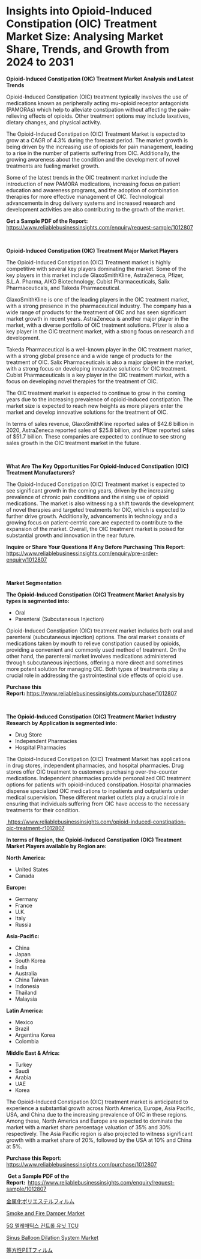 <p><h1>Insights into Opioid-Induced Constipation (OIC) Treatment Market Size: Analysing Market Share, Trends, and Growth from 2024 to 2031</h1></p><p><strong>Opioid-Induced Constipation (OIC) Treatment Market Analysis and Latest Trends</strong></p>
<p><p>Opioid-Induced Constipation (OIC) treatment typically involves the use of medications known as peripherally acting mu-opioid receptor antagonists (PAMORAs) which help to alleviate constipation without affecting the pain-relieving effects of opioids. Other treatment options may include laxatives, dietary changes, and physical activity.</p><p>The Opioid-Induced Constipation (OIC) Treatment Market is expected to grow at a CAGR of 4.3% during the forecast period. The market growth is being driven by the increasing use of opioids for pain management, leading to a rise in the number of patients suffering from OIC. Additionally, the growing awareness about the condition and the development of novel treatments are fueling market growth.</p><p>Some of the latest trends in the OIC treatment market include the introduction of new PAMORA medications, increasing focus on patient education and awareness programs, and the adoption of combination therapies for more effective management of OIC. Technological advancements in drug delivery systems and increased research and development activities are also contributing to the growth of the market.</p></p>
<p><strong>Get a Sample PDF of the Report:&nbsp;</strong> <a href="https://www.reliablebusinessinsights.com/enquiry/request-sample/1012807">https://www.reliablebusinessinsights.com/enquiry/request-sample/1012807</a></p>
<p>&nbsp;</p>
<p><strong>Opioid-Induced Constipation (OIC) Treatment Major Market Players</strong></p>
<p><p>The Opioid-Induced Constipation (OIC) Treatment market is highly competitive with several key players dominating the market. Some of the key players in this market include GlaxoSmithKline, AstraZeneca, Pfizer, S.L.A. Pharma, AIKO Biotechnology, Cubist Pharmaceuticals, Salix Pharmaceuticals, and Takeda Pharmaceutical.</p><p>GlaxoSmithKline is one of the leading players in the OIC treatment market, with a strong presence in the pharmaceutical industry. The company has a wide range of products for the treatment of OIC and has seen significant market growth in recent years. AstraZeneca is another major player in the market, with a diverse portfolio of OIC treatment solutions. Pfizer is also a key player in the OIC treatment market, with a strong focus on research and development.</p><p>Takeda Pharmaceutical is a well-known player in the OIC treatment market, with a strong global presence and a wide range of products for the treatment of OIC. Salix Pharmaceuticals is also a major player in the market, with a strong focus on developing innovative solutions for OIC treatment. Cubist Pharmaceuticals is a key player in the OIC treatment market, with a focus on developing novel therapies for the treatment of OIC.</p><p>The OIC treatment market is expected to continue to grow in the coming years due to the increasing prevalence of opioid-induced constipation. The market size is expected to reach new heights as more players enter the market and develop innovative solutions for the treatment of OIC.</p><p>In terms of sales revenue, GlaxoSmithKline reported sales of $42.6 billion in 2020, AstraZeneca reported sales of $25.8 billion, and Pfizer reported sales of $51.7 billion. These companies are expected to continue to see strong sales growth in the OIC treatment market in the future.</p></p>
<p>&nbsp;</p>
<p><strong>What Are The Key Opportunities For Opioid-Induced Constipation (OIC) Treatment Manufacturers?</strong></p>
<p><p>The Opioid-Induced Constipation (OIC) Treatment market is expected to see significant growth in the coming years, driven by the increasing prevalence of chronic pain conditions and the rising use of opioid medications. The market is also witnessing a shift towards the development of novel therapies and targeted treatments for OIC, which is expected to further drive growth. Additionally, advancements in technology and a growing focus on patient-centric care are expected to contribute to the expansion of the market. Overall, the OIC treatment market is poised for substantial growth and innovation in the near future.</p></p>
<p><strong>Inquire or Share Your Questions If Any Before Purchasing This Report:</strong> <a href="https://www.reliablebusinessinsights.com/enquiry/pre-order-enquiry/1012807">https://www.reliablebusinessinsights.com/enquiry/pre-order-enquiry/1012807</a></p>
<p>&nbsp;</p>
<p><strong>Market Segmentation</strong></p>
<p><strong>The Opioid-Induced Constipation (OIC) Treatment Market Analysis by types is segmented into:</strong></p>
<p><ul><li>Oral</li><li>Parenteral (Subcutaneous Injection)</li></ul></p>
<p><p>Opioid-Induced Constipation (OIC) treatment market includes both oral and parenteral (subcutaneous injection) options. The oral market consists of medications taken by mouth to relieve constipation caused by opioids, providing a convenient and commonly used method of treatment. On the other hand, the parenteral market involves medications administered through subcutaneous injections, offering a more direct and sometimes more potent solution for managing OIC. Both types of treatments play a crucial role in addressing the gastrointestinal side effects of opioid use.</p></p>
<p><strong>Purchase this Report:&nbsp;</strong><a href="https://www.reliablebusinessinsights.com/purchase/1012807">https://www.reliablebusinessinsights.com/purchase/1012807</a></p>
<p>&nbsp;</p>
<p><strong>The Opioid-Induced Constipation (OIC) Treatment Market Industry Research by Application is segmented into:</strong></p>
<p><ul><li>Drug Store</li><li>Independent Pharmacies</li><li>Hospital Pharmacies</li></ul></p>
<p><p>The Opioid-Induced Constipation (OIC) Treatment Market has applications in drug stores, independent pharmacies, and hospital pharmacies. Drug stores offer OIC treatment to customers purchasing over-the-counter medications. Independent pharmacies provide personalized OIC treatment options for patients with opioid-induced constipation. Hospital pharmacies dispense specialized OIC medications to inpatients and outpatients under medical supervision. These different market outlets play a crucial role in ensuring that individuals suffering from OIC have access to the necessary treatments for their condition.</p></p>
<p><a href="https://www.reliablebusinessinsights.com/opioid-induced-constipation-oic-treatment-r1012807">&nbsp;https://www.reliablebusinessinsights.com/opioid-induced-constipation-oic-treatment-r1012807</a></p>
<p><strong>In terms of Region, the Opioid-Induced Constipation (OIC) Treatment Market Players available by Region are:</strong></p>
<p>
    <p> <strong> North America: </strong>
        <ul>
            <li>United States</li>
            <li>Canada</li>
        </ul>
        </p> 
    <p> <strong> Europe: </strong>
        <ul>
            <li>Germany</li>
            <li>France</li>
            <li>U.K.</li>
            <li>Italy</li>
            <li>Russia</li>
        </ul>
        </p> 
    <p> <strong> Asia-Pacific: </strong>
        <ul>
            <li>China</li>
            <li>Japan</li>
            <li>South Korea</li>
            <li>India</li>
            <li>Australia</li>
            <li>China Taiwan</li>
            <li>Indonesia</li>
            <li>Thailand</li>
            <li>Malaysia</li>
        </ul>
        </p> 
    <p> <strong> Latin America: </strong>
        <ul>
            <li>Mexico</li>
            <li>Brazil</li>
            <li>Argentina Korea</li>
            <li>Colombia</li>
        </ul>
        </p> 
    <p> <strong> Middle East & Africa: </strong>
        <ul>
            <li>Turkey</li>
            <li>Saudi</li>
            <li>Arabia</li>
            <li>UAE</li>
            <li>Korea</li>
        </ul>
    </p>
    </p>
<p><p>The Opioid-Induced Constipation (OIC) treatment market is anticipated to experience a substantial growth across North America, Europe, Asia Pacific, USA, and China due to the increasing prevalence of OIC in these regions. Among these, North America and Europe are expected to dominate the market with a market share percentage valuation of 35% and 30% respectively. The Asia Pacific region is also projected to witness significant growth with a market share of 20%, followed by the USA at 10% and China at 5%.</p></p>
<p><strong>Purchase this Report: </strong><a href="https://www.reliablebusinessinsights.com/purchase/1012807">https://www.reliablebusinessinsights.com/purchase/1012807</a></p>
<p>&nbsp;<strong>Get a Sample PDF of the Report:&nbsp;&nbsp;</strong><a href="https://www.reliablebusinessinsights.com/enquiry/request-sample/1012807">https://www.reliablebusinessinsights.com/enquiry/request-sample/1012807</a></p>
<p><strong></strong></p>
<p><p><a href="https://github.com/xtkhtofdt934839/Market-Research-Report-List-2/blob/main/6083873166713.md">金属化ポリエステルフィルム</a></p><p><a href="https://github.com/beatblasta/Market-Research-Report-List-4/blob/main/smoke-and-fire-damper-market.md">Smoke and Fire Damper Market</a></p><p><a href="https://github.com/kvbohdfy111/Market-Research-Report-List-1/blob/main/1425292179888.md">5G 텔레매틱스 컨트롤 유닛 TCU</a></p><p><a href="https://www.linkedin.com/pulse/sinus-balloon-dilation-system-market-trends-analysis-zfclc">Sinus Balloon Dilation System Market</a></p><p><a href="https://github.com/LeoraEber/Market-Research-Report-List-1/blob/main/5648407166712.md">等方性PETフィルム</a></p></p>